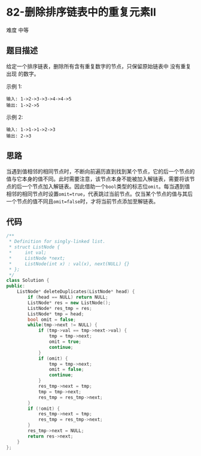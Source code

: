 # 82-删除排序链表中的重复元素II

难度 中等



## 题目描述

给定一个排序链表，删除所有含有重复数字的节点，只保留原始链表中 没有重复出现 的数字。

示例 1:

```
输入: 1->2->3->3->4->4->5
输出: 1->2->5
```

示例 2:

```
输入: 1->1->1->2->3
输出: 2->3
```



## 思路

当遇到值相邻的相同节点时，不断向前遍历直到找到某个节点，它的后一个节点的值与它本身的值不同。此时需要注意，该节点本身不能被加入解链表，需要将该节点的后一个节点加入解链表。因此借助一个`bool`类型的标志位`omit`。每当遇到值相邻的相同节点时设置`omit=true`，代表跳过当前节点。仅当某个节点的值与其后一个节点的值不同且`omit=false`时，才将当前节点添加至解链表。



## 代码

```c++
/**
 * Definition for singly-linked list.
 * struct ListNode {
 *     int val;
 *     ListNode *next;
 *     ListNode(int x) : val(x), next(NULL) {}
 * };
 */
class Solution {
public:
    ListNode* deleteDuplicates(ListNode* head) {
        if (head == NULL) return NULL;
        ListNode* res = new ListNode();
        ListNode* res_tmp = res;
        ListNode* tmp = head;
        bool omit = false;
        while(tmp->next != NULL) {
            if (tmp->val == tmp->next->val) {
                tmp = tmp->next;
                omit = true;
                continue;
            }
            if (omit) {
                tmp = tmp->next;
                omit = false;
                continue;
            }
            res_tmp->next = tmp;
            tmp = tmp->next;
            res_tmp = res_tmp->next;
        }
        if (!omit) {
            res_tmp->next = tmp;
            res_tmp = res_tmp->next;
        }
        res_tmp->next = NULL;
        return res->next;
    }
};
```

